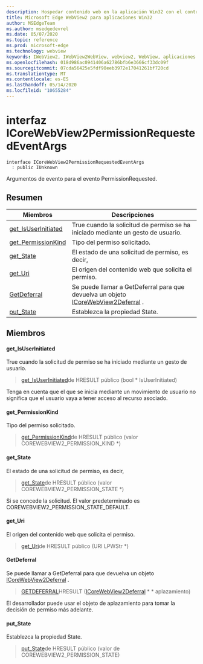 ```yaml
---
description: Hospedar contenido web en la aplicación Win32 con el control Microsoft Edge WebView2
title: Microsoft Edge WebView2 para aplicaciones Win32
author: MSEdgeTeam
ms.author: msedgedevrel
ms.date: 05/07/2020
ms.topic: reference
ms.prod: microsoft-edge
ms.technology: webview
keywords: IWebView2, IWebView2WebView, webview2, WebView, aplicaciones Win32, Win32, Edge, ICoreWebView2, ICoreWebView2Controller, control de explorador, HTML Edge
ms.openlocfilehash: 018d986ac0941406a62786bfb6e3666cf33dc09f
ms.sourcegitcommit: 07cda56425e5fdf90eeb3972e17041261bf720cd
ms.translationtype: MT
ms.contentlocale: es-ES
ms.lasthandoff: 05/14/2020
ms.locfileid: "10655284"
---
```

# interfaz ICoreWebView2PermissionRequestedEventArgs 

```
interface ICoreWebView2PermissionRequestedEventArgs
  : public IUnknown
```

Argumentos de evento para el evento PermissionRequested.

## Resumen

 Miembros                        | Descripciones
--------------------------------|---------------------------------------------
[get_IsUserInitiated](#get_isuserinitiated) | True cuando la solicitud de permiso se ha iniciado mediante un gesto de usuario.
[get_PermissionKind](#get_permissionkind) | Tipo del permiso solicitado.
[get_State](#get_state) | El estado de una solicitud de permiso, es decir,
[get_Uri](#get_uri) | El origen del contenido web que solicita el permiso.
[GetDeferral](#getdeferral) | Se puede llamar a GetDeferral para que devuelva un objeto [ICoreWebView2Deferral](icorewebview2deferral.md) .
[put_State](#put_state) | Establezca la propiedad State.

## Miembros

#### get_IsUserInitiated 

True cuando la solicitud de permiso se ha iniciado mediante un gesto de usuario.

> [get_IsUserInitiated](#get_isuserinitiated)de HRESULT público (bool * IsUserInitiated)

Tenga en cuenta que el que se inicia mediante un movimiento de usuario no significa que el usuario vaya a tener acceso al recurso asociado.

#### get_PermissionKind 

Tipo del permiso solicitado.

> [get_PermissionKind](#get_permissionkind)de HRESULT público (valor COREWEBVIEW2_PERMISSION_KIND *)

#### get_State 

El estado de una solicitud de permiso, es decir,

> [get_State](#get_state)de HRESULT público (valor COREWEBVIEW2_PERMISSION_STATE *)

Si se concede la solicitud. El valor predeterminado es COREWEBVIEW2_PERMISSION_STATE_DEFAULT.

#### get_Uri 

El origen del contenido web que solicita el permiso.

> [get_Uri](#get_uri)de HRESULT público (URI LPWStr *)

#### GetDeferral 

Se puede llamar a GetDeferral para que devuelva un objeto [ICoreWebView2Deferral](icorewebview2deferral.md) .

> [GETDEFERRAL](#getdeferral)HRESULT ([ICoreWebView2Deferral](icorewebview2deferral.md) * * aplazamiento)

El desarrollador puede usar el objeto de aplazamiento para tomar la decisión de permiso más adelante.

#### put_State 

Establezca la propiedad State.

> [put_State](#put_state)de HRESULT público (valor de COREWEBVIEW2_PERMISSION_STATE)

